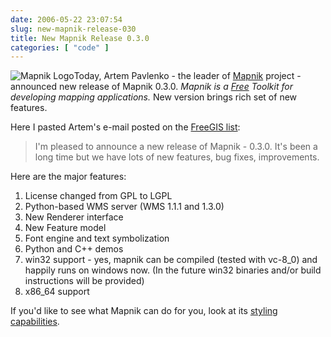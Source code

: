 ```yaml
---
date: 2006-05-22 23:07:54
slug: new-mapnik-release-030
title: New Mapnik Release 0.3.0
categories: [ "code" ]
---
```


![Mapnik Logo](/images/logos/mapnik-logo.png)Today, Artem Pavlenko - the leader of [Mapnik](http://www.mapnik.org) project - announced new release of Mapnik 0.3.0. _Mapnik is a [Free](http://www.mapnik.org/licence/) Toolkit for developing mapping applications._ New version brings rich set of new features.







Here I pasted Artem's e-mail posted on the [FreeGIS list](https://intevation.de/mailman/listinfo/freegis-list/):



> I'm pleased to announce a new release of Mapnik - 0.3.0. It's been a 
long time but we have lots of new features, bug fixes, improvements.

Here are the major features:
1. License changed from GPL to LGPL
2. Python-based WMS server (WMS 1.1.1 and 1.3.0)
3. New Renderer interface
4. New Feature model
5. Font engine and text symbolization
6. Python and C++ demos
7. win32 support - yes, mapnik can be compiled (tested with vc-8_0) and  happily runs on windows now. (In the future win32 binaries and/or build instructions will be provided)
8. x86_64 support








If you'd like to see what Mapnik can do for you, look at its [styling capabilities](http://www.mapnik.org/maps/).

